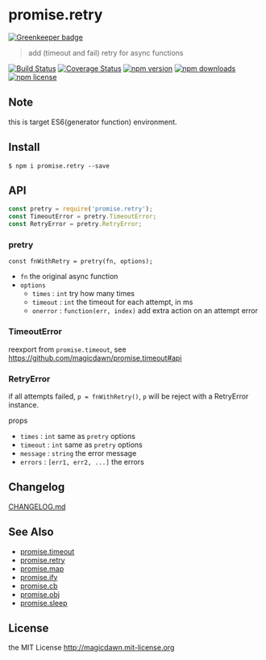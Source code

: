 # promise.retry

[![Greenkeeper badge](https://badges.greenkeeper.io/magicdawn/promise.retry.svg)](https://greenkeeper.io/)
> add (timeout and fail) retry for async functions

[![Build Status](https://img.shields.io/travis/magicdawn/promise.retry.svg?style=flat-square)](https://travis-ci.org/magicdawn/promise.retry)
[![Coverage Status](https://img.shields.io/coveralls/magicdawn/promise.retry.svg?style=flat-square)](https://coveralls.io/github/magicdawn/promise.retry?branch=master)
[![npm version](https://img.shields.io/npm/v/promise.retry.svg?style=flat-square)](https://www.npmjs.com/package/promise.retry)
[![npm downloads](https://img.shields.io/npm/dm/promise.retry.svg?style=flat-square)](https://www.npmjs.com/package/promise.retry)
[![npm license](https://img.shields.io/npm/l/promise.retry.svg?style=flat-square)](http://magicdawn.mit-license.org)

## Note
this is target ES6(generator function) environment.

## Install
```
$ npm i promise.retry --save
```

## API

```js
const pretry = require('promise.retry');
const TimeoutError = pretry.TimeoutError;
const RetryError = pretry.RetryError;
```

### pretry
```
const fnWithRetry = pretry(fn, options);
```

- `fn` the original async function
- `options`
    - `times` : `int`  try how many times
    - `timeout` : `int` the timeout for each attempt, in ms
    - `onerror` : `function(err, index)` add extra action on an attempt error

### TimeoutError
reexport from `promise.timeout`, see https://github.com/magicdawn/promise.timeout#api

### RetryError
if all attempts failed, `p = fnWithRetry()`, `p` will be reject with a RetryError instance.

props
- `times` : `int` same as `pretry` options
- `timeout` : `int` same as `pretry` options
- `message` : `string` the error message
- `errors` : `[err1, err2, ...]` the errors

## Changelog

[CHANGELOG.md](CHANGELOG.md)

## See Also

- [promise.timeout](https://github.com/magicdawn/promise.timeout)
- [promise.retry](https://github.com/magicdawn/promise.retry)
- [promise.map](https://github.com/magicdawn/promise.map)
- [promise.ify](https://github.com/magicdawn/promise.ify)
- [promise.cb](https://github.com/magicdawn/promise.cb)
- [promise.obj](https://github.com/magicdawn/promise.obj)
- [promise.sleep](https://github.com/magicdawn/promise.sleep)

## License

the MIT License http://magicdawn.mit-license.org